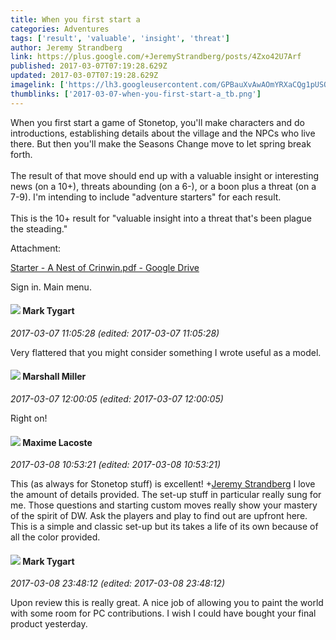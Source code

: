 ```yaml
---
title: When you first start a
categories: Adventures
tags: ['result', 'valuable', 'insight', 'threat']
author: Jeremy Strandberg
link: https://plus.google.com/+JeremyStrandberg/posts/4Zxo42U7Arf
published: 2017-03-07T07:19:28.629Z
updated: 2017-03-07T07:19:28.629Z
imagelink: ['https://lh3.googleusercontent.com/GPBauXvAwAOmYRXaCQg1pUSOStpmo0_1ngIyjh5jmROpwXIJ4IDsrA=w1200-h630-p']
thumblinks: ['2017-03-07-when-you-first-start-a_tb.png']
---
```


When you first start a game of Stonetop, you&#39;ll make characters and do introductions, establishing details about the village and the NPCs who live there. But then you&#39;ll make the Seasons Change move to let spring break forth.<br /><br />The result of that move should end up with a valuable insight or interesting news (on a 10+), threats abounding (on a 6-), or a boon plus a threat (on a 7-9).  I&#39;m intending to include &quot;adventure starters&quot; for each result.  <br /><br />This is the 10+ result for &quot;valuable insight into a threat that&#39;s been plague the steading.&quot;


Attachment:

<a href='https://goo.gl/RRDWUr'>Starter - A Nest of Crinwin.pdf - Google Drive</a>


Sign in. Main menu.
<div id='comment z122hrvobpn3xlekp23xx5phrtj5hr4t5'>
  <h4><img src='{{site.baseurl}}//images/avatars/118088719859349999400_photo.jpg'> Mark Tygart</h4>
      <p><cite>2017-03-07 11:05:28 (edited: 2017-03-07 11:05:28)</cite></p>
        <p>Very flattered that you might consider something I wrote useful as a model.</p>
</div>
        

<div id='comment z122hrvobpn3xlekp23xx5phrtj5hr4t5'>
  <h4><img src='{{site.baseurl}}//images/avatars/113927217394445366066_photo.jpg'> Marshall Miller</h4>
      <p><cite>2017-03-07 12:00:05 (edited: 2017-03-07 12:00:05)</cite></p>
        <p>Right on!</p>
</div>
        

<div id='comment z122hrvobpn3xlekp23xx5phrtj5hr4t5'>
  <h4><img src='{{site.baseurl}}//images/avatars/103209085571032627864_photo.jpg'> Maxime Lacoste</h4>
      <p><cite>2017-03-08 10:53:21 (edited: 2017-03-08 10:53:21)</cite></p>
        <p>This (as always for Stonetop stuff) is excellent! <span class="proflinkWrapper"><span class="proflinkPrefix">+</span><a class="proflink" href="https://plus.google.com/102595580176380683252" oid="102595580176380683252">Jeremy Strandberg</a></span> I love the amount of details provided. The set-up stuff in particular really sung for me.  Those questions and starting custom moves really show your mastery of the spirit of DW.  Ask the players and play to find out are upfront here.   This is a simple and classic set-up but its takes a life of its own because of all the color provided.</p>
</div>
        

<div id='comment z122hrvobpn3xlekp23xx5phrtj5hr4t5'>
  <h4><img src='{{site.baseurl}}//images/avatars/118088719859349999400_photo.jpg'> Mark Tygart</h4>
      <p><cite>2017-03-08 23:48:12 (edited: 2017-03-08 23:48:12)</cite></p>
        <p>Upon review this  is really great. A nice job of allowing you to paint the world with some room for PC contributions. I wish I could have bought your final product yesterday.</p>
</div>
        